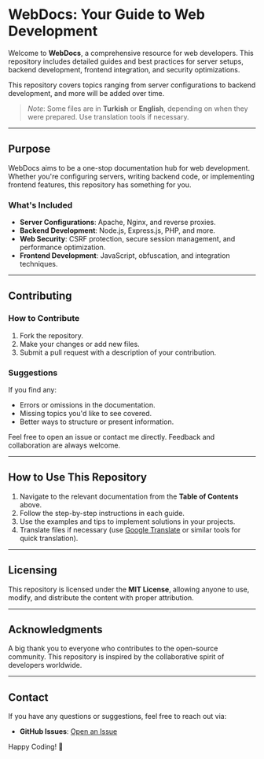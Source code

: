 # WebDocs: Your Guide to Web Development

Welcome to **WebDocs**, a comprehensive resource for web developers. This repository includes detailed guides and best practices for server setups, backend development, frontend integration, and security optimizations.

This repository covers topics ranging from server configurations to backend development, and more will be added over time.

> *Note*: Some files are in **Turkish** or **English**, depending on when they were prepared. Use translation tools if necessary.

---

## **Purpose**

WebDocs aims to be a one-stop documentation hub for web development. Whether you're configuring servers, writing backend code, or implementing frontend features, this repository has something for you.

### **What's Included**
- **Server Configurations**: Apache, Nginx, and reverse proxies.
- **Backend Development**: Node.js, Express.js, PHP, and more.
- **Web Security**: CSRF protection, secure session management, and performance optimization.
- **Frontend Development**: JavaScript, obfuscation, and integration techniques.

---

## **Contributing**

### **How to Contribute**
1. Fork the repository.
2. Make your changes or add new files.
3. Submit a pull request with a description of your contribution.

### **Suggestions**
If you find any:
- Errors or omissions in the documentation.
- Missing topics you'd like to see covered.
- Better ways to structure or present information.

Feel free to open an issue or contact me directly. Feedback and collaboration are always welcome.

---

## **How to Use This Repository**

1. Navigate to the relevant documentation from the **Table of Contents** above.
2. Follow the step-by-step instructions in each guide.
3. Use the examples and tips to implement solutions in your projects.
4. Translate files if necessary (use [Google Translate](https://translate.google.com/) or similar tools for quick translation).

---

## **Licensing**

This repository is licensed under the **MIT License**, allowing anyone to use, modify, and distribute the content with proper attribution.

---

## **Acknowledgments**

A big thank you to everyone who contributes to the open-source community. This repository is inspired by the collaborative spirit of developers worldwide.

---

## **Contact**

If you have any questions or suggestions, feel free to reach out via:
- **GitHub Issues**: [Open an Issue](https://github.com/erman999/MD/issues)

Happy Coding! 🎉
